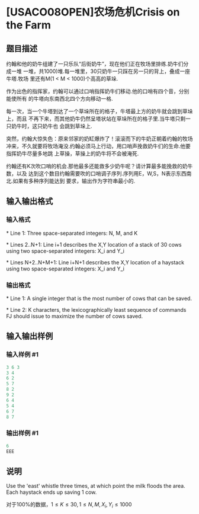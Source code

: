 # [USACO08OPEN]农场危机Crisis on the Farm

## 题目描述

约翰和他的奶牛组建了一只乐队“后街奶牛”，现在他们正在牧场里排练.奶牛们分成一堆 一堆，共1000)堆.每一堆里，30只奶牛一只踩在另一只的背上，叠成一座牛塔.牧场 里还有M(1 < M < 1000)个高高的草垛.

作为出色的指挥家，约翰可以通过口哨指挥奶牛们移动.他的口哨有四个音，分别能使所有 的牛塔向东南西北四个方向移动一格.

每一次，当一个牛塔到达了一个草垛所在的格子，牛塔最上方的奶牛就会跳到草垛上，而且 不再下来，而其他奶牛仍然呈塔状站在草垛所在的格子里.当牛塔只剩一只奶牛时，这只奶牛也 会跳到草垛上.

突然，约翰大惊失色：原来邻家的奶缸爆炸了！滚滚而下的牛奶正朝着约翰的牧场冲来，不久就要将牧场淹没.约翰必须马上行动，用口哨声挽救奶牛们的生命.他要指挥奶牛尽量多地跳 上草操，草操上的奶牛将不会被淹死.

约翰还有K次吹口哨的机会.那他最多还能救多少奶牛呢？请计算最多能挽救的奶牛数，以及 达到这个数目约翰需要吹的口哨调子序列.序列用E，W,S，N表示东西南北.如果有多种序列能达到 要求，输出作为字符串最小的.

## 输入输出格式

### 输入格式

\* Line 1: Three space-separated integers: N, M, and K

\* Lines 2..N+1: Line i+1 describes the X,Y location of a stack of 30 cows using two space-separated integers: X\_i and Y\_i

\* Lines N+2..N+M+1: Line i+N+1 describes the X,Y location of a haystack using two space-separated integers: X\_i and Y\_i

### 输出格式

\* Line 1: A single integer that is the most number of cows that can be saved.

\* Line 2: K characters, the lexicographically least sequence of commands FJ should issue to maximize the number of cows saved.

## 输入输出样例

### 输入样例 #1

```cpp
3 6 3 
3 4 
6 2 
5 7 
8 2 
9 2 
6 4 
5 4 
6 7 
8 7 

```
### 输出样例 #1

```cpp
6 
EEE 

```
## 说明

Use the 'east' whistle three times, at which point the milk floods the area. Each haystack ends up saving 1 cow.

对于100%的数据，$1\le K\le 30,1\le N,M,X_i,Y_i\le 1000$

